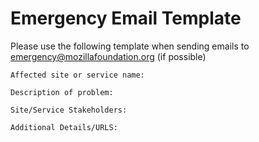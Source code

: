 # Emergency Email Template

Please use the following template when sending emails to emergency@mozillafoundation.org (if possible)

```
Affected site or service name:

Description of problem:

Site/Service Stakeholders:

Additional Details/URLS:
```
